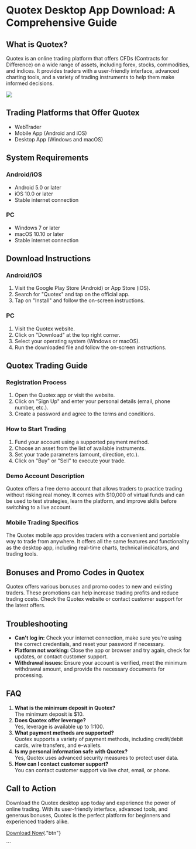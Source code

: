 # Quotex Desktop App Download: A Comprehensive Guide

## What is Quotex?

Quotex is an online trading platform that offers CFDs (Contracts for
Difference) on a wide range of assets, including forex, stocks,
commodities, and indices. It provides traders with a user-friendly
interface, advanced charting tools, and a variety of trading instruments
to help them make informed decisions.

[![](https://static.quotex.io/files/10_en/300_250.jpg)](https://traff.sbs/brokerqxlid)

## Trading Platforms that Offer Quotex

-   WebTrader
-   Mobile App (Android and iOS)
-   Desktop App (Windows and macOS)

## System Requirements

### Android/iOS

-   Android 5.0 or later
-   iOS 10.0 or later
-   Stable internet connection

### PC

-   Windows 7 or later
-   macOS 10.10 or later
-   Stable internet connection

## Download Instructions

### Android/iOS

1.  Visit the Google Play Store (Android) or App Store (iOS).
2.  Search for "Quotex" and tap on the official app.
3.  Tap on "Install" and follow the on-screen instructions.

### PC

1.  Visit the Quotex website.
2.  Click on "Download" at the top right corner.
3.  Select your operating system (Windows or macOS).
4.  Run the downloaded file and follow the on-screen instructions.

## Quotex Trading Guide

### Registration Process

1.  Open the Quotex app or visit the website.
2.  Click on "Sign Up" and enter your personal details (email,
    phone number, etc.).
3.  Create a password and agree to the terms and conditions.

### How to Start Trading

1.  Fund your account using a supported payment method.
2.  Choose an asset from the list of available instruments.
3.  Set your trade parameters (amount, direction, etc.).
4.  Click on "Buy" or "Sell" to execute your trade.

### Demo Account Description

Quotex offers a free demo account that allows traders to practice
trading without risking real money. It comes with \$10,000 of virtual
funds and can be used to test strategies, learn the platform, and
improve skills before switching to a live account.

### Mobile Trading Specifics

The Quotex mobile app provides traders with a convenient and portable
way to trade from anywhere. It offers all the same features and
functionality as the desktop app, including real-time charts, technical
indicators, and trading tools.

## Bonuses and Promo Codes in Quotex

Quotex offers various bonuses and promo codes to new and existing
traders. These promotions can help increase trading profits and reduce
trading costs. Check the Quotex website or contact customer support for
the latest offers.

## Troubleshooting

-   **Can\'t log in:** Check your internet connection, make sure you\'re
    using the correct credentials, and reset your password if necessary.
-   **Platform not working:** Close the app or browser and try again,
    check for updates, or contact customer support.
-   **Withdrawal issues:** Ensure your account is verified, meet the
    minimum withdrawal amount, and provide the necessary documents for
    processing.

## FAQ

1.  **What is the minimum deposit in Quotex?**\
    The minimum deposit is \$10.
2.  **Does Quotex offer leverage?**\
    Yes, leverage is available up to 1:100.
3.  **What payment methods are supported?**\
    Quotex supports a variety of payment methods, including credit/debit
    cards, wire transfers, and e-wallets.
4.  **Is my personal information safe with Quotex?**\
    Yes, Quotex uses advanced security measures to protect user data.
5.  **How can I contact customer support?**\
    You can contact customer support via live chat, email, or phone.

## Call to Action

Download the Quotex desktop app today and experience the power of online
trading. With its user-friendly interface, advanced tools, and generous
bonuses, Quotex is the perfect platform for beginners and experienced
traders alike.

[Download Now](\%22https://traff.sbs/quotexonelink\%22){."btn"}

\`\`\`

